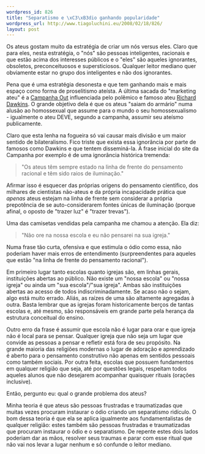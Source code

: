 ```yaml
--- 
wordpress_id: 826
title: "Separatismo e \xC3\xB3dio ganhando popularidade"
wordpress_url: http://www.tiagoluchini.eu/2008/02/18/826/
layout: post
---
```

Os ateus gostam muito da estratégia de criar um nós versus eles. Claro que para eles, nesta estratégia, o "nós" são pessoas inteligentes, racionais e que estão acima dos interesses públicos e o "eles" são aqueles ignorantes, obsoletos, preconceituosos e supersticiosos. Qualquer leitor mediano quer obviamente estar no grupo dos inteligentes e não dos ignorantes.

Pena que é uma estratégia desonesta e que tem ganhando mais e mais espaço como forma de proselitismo ateísta. A última sacada do "marketing ateu" é a <a href="http://outcampaign.org/" target="_blank">Campanha Out</a> influenciada pelo polêmico e famoso ateu <a href="http://richarddawkins.net/" target="_blank">Richard Dawkins</a>. O grande objetivo dela é que os ateus "saiam do armário" numa alusão ao homossexual que assume para o mundo o seu homossexualismo - igualmente o ateu DEVE, segundo a campanha, assumir seu ateísmo publicamente.

Claro que esta lenha na fogueira só vai causar mais divisão e um maior sentido de bilateralismo. Fico triste que exista essa ignorância por parte de famosos como Dawkins e que tentem disseminá-la. A frase inicial do site da Campanha por exemplo é de uma ignorância histórica tremenda:
<blockquote>"Os ateus têm sempre estado na linha de frente do pensamento racional e têm sido raios de iluminação."</blockquote>
Afirmar isso é esquecer das próprias origens do pensamento científico, dos milhares de cientistas não-ateus e da própria incapacidade prática que <em>apenas</em> ateus estejam na linha de frente sem considerar a própria prepotência de se auto-considerarem fontes únicas de iluminação (porque afinal, o oposto de "trazer luz" é "trazer trevas").

Uma das camisetas vendidas pela campanha me chamou a atenção. Ela diz:
<blockquote>"Não ore na nossa escola e eu não pensarei na sua igreja."</blockquote>
Numa frase tão curta, ofensiva e que estimula o ódio como essa, não poderiam haver mais erros de entendimento (surpreendentes para aqueles que estão "na linha de frente do pensamento racional").

Em primeiro lugar tanto escolas quanto igrejas são, em linhas gerais, instituições abertas ao público. Não existe um "nossa escola" ou "nossa igreja" ou ainda um "sua escola"/"sua igreja". Ambas são instituições abertas ao acesso de todos indiscriminadamente. Se acaso não o sejam, algo está muito errado. Aliás, as raízes de uma são altamente agregadas à outra. Basta lembrar que as igrejas foram historicamente berços de tantas escolas e, até mesmo, são responsáveis em grande parte pela herança da estrutura conceitual do ensino.

Outro erro da frase é assumir que escola não é lugar para orar e que igreja não é local para se pensar. Qualquer igreja que não seja um lugar que convide as pessoas a pensar e refletir está fora de seu propósito. Na grande maioria das religiões modernas o lugar de adoração e aprendizado é aberto para o pensamento construtivo não apenas em sentidos pessoais como também sociais. Por outra feita, escolas que possuem fundamentos em qualquer religião que seja, até por questões legais, respeitam todos aqueles alunos que não desejarem acompanhar quaisquer rituais (orações inclusive).

Então, pergunto eu: qual o grande problema dos ateus?

Minha teoria é que ateus são pessoas frustradas e traumatizadas que muitas vezes procuram instaurar o ódio criando um separatismo ridículo. O bom dessa teoria é que ela se aplica igualmente aos fundamentalistas de qualquer religião: estes também são pessoas frustradas e traumatizadas que procuram instaurar o ódio e o separatismo. De repente estes dois lados poderiam dar as mãos, resolver seus traumas e parar com esse ritual que não vai nos levar a lugar nenhum e só confunde o leitor mediano.
